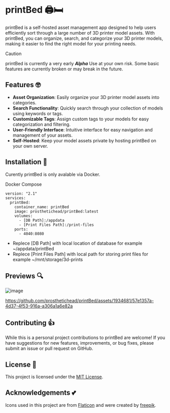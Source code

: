 # printBed  :printer::bed:

printBed is a self-hosted asset management app designed to help users efficiently sort through a large number of 3D printer model assets. With printBed, you can organize, search, and categorize your 3D printer models, making it easier to find the right model for your printing needs.

> [!CAUTION]
> printBed is currently a very early ***Alpha*** Use at your own risk. Some basic features are currently broken or may break in the future. 

## Features :nerd_face:	

- **Asset Organization**: Easily organize your 3D printer model assets into categories.
- **Search Functionality**: Quickly search through your collection of models using keywords or tags.
- **Customizable Tags**: Assign custom tags to your models for easy categorization and filtering.
- **User-Friendly Interface**: Intuitive interface for easy navigation and management of your assets.
- **Self-Hosted**: Keep your model assets private by hosting printBed on your own server.

## Installation :floppy_disk:
Curently printBed is only avalable via Docker.

Docker Compose
```
version: "2.1"
services:  
  printBed:
    container_name: printBed
    image: prosthetichead/printBed:latest
    volumes:
      - [DB Path]:/appdata
      - [Print Files Path]:/print-files
    ports: 
      - 4040:8080
```
* Replece [DB Path] with local location of database for example ~/appdata/printBed
* Replece [Print Files Path] with local path for storing print files for example ~/mnt/storage/3d-prints

## Previews :mag:
![image](https://github.com/prosthetichead/printBed/assets/1934681/acd72138-31ec-4347-8120-4e0929e7eef4)

https://github.com/prosthetichead/printBed/assets/1934681/57e1357a-4d37-4f53-916a-a306a1a6e82a

## Contributing :thumbsup:
While this is a personal project contributions to printBed are welcome! If you have suggestions for new features, improvements, or bug fixes, please submit an issue or pull request on GitHub. 

## License :scroll:	
This project is licensed under the [MIT License](LICENSE).

## Acknowledgements :two_hearts:
Icons used in this project are from [Flaticon](https://www.flaticon.com/) and were created by [freepik](https://www.flaticon.com/authors/freepik).
